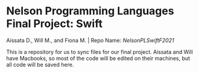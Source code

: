 # Nelson Programming Languages Final Project: Swift
Aissata D., Will M., and Fiona M. | Repo Name: *NelsonPLSwiftF2021*

This is a repository for us to sync files for our final project. Aissata and Will have Macbooks, so most of the code will be edited on their machines, but all code will be saved here.

